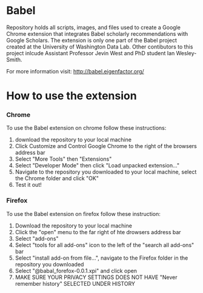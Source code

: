 # Babel 

Repository holds all scripts, images, and files used to create a Google Chrome extension that integrates Babel scholarly recommendations with Google Scholars. The extension is only one part of the Babel project created at the University of Washington Data Lab. Other contibutors to this project inlcude Assistant Professor Jevin West and PhD student Ian Wesley-Smith.

For more information visit: http://babel.eigenfactor.org/

# How to use the extension
### Chrome 
To use the Babel extension on chrome follow these instructions:
  1. download the repository to your local machine 
  2. Click Customize and Control Google Chrome to the right of the browsers address bar 
  3. Select "More Tools" then "Extensions"
  4. Select "Developer Mode" then click "Load unpacked extension..."
  5. Navigate to the repository you downloaded to your local machine, select the Chrome folder and click "OK"
  6. Test it out!
  
### Firefox
To use the Babel extension on firefox follow these instruction:
  1. Download the repository to your local machine
  2. Click the "open" menu to the far right of hte drowsers address bar
  3. Select "add-ons"
  4. Select "tools for all add-ons" icon to the left of the "search all add-ons" bar 
  5. Select "install add-on from file...", navigate to the Firefox folder in the repository you downloaded
  6. Select "@babal_forefox-0.0.1.xpi" and click open
  7. MAKE SURE YOUR PRIVACY SETTINGS DOES NOT HAVE "Never remember history" SELECTED UNDER HISTORY
